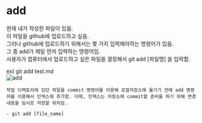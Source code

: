 # **add**  
현재 내가 작성한 파일이 있음.  
이 파일을 github에 업로드하고 싶음.  
그러나 github에 업로드하기 위해서는 몇 가지 입력해야하는 명령어가 있음.  
그 중 add가 제일 먼저 입력하는 명령어임.  
사용자가 컴퓨터에서 업로드하고 싶은 파일을 결정해서 git add [파일명] 을 입력함.

ex) git add test.md  
![add](https://user-images.githubusercontent.com/54675015/117509482-49697c00-afc5-11eb-9228-d576cd6a5e7f.PNG)


    작업 디렉토리에 있던 파일을 commit 명령어를 이용해 로컬저장소에 옮기기 전에 add 명령어를 이용해서 인덱스에 추가함. 이때, 인덱스는 저장소에 commit할 준비를 하기 위해 변경 내용을 임시로 저장할 위치임.  

    - git add [file_name]  
